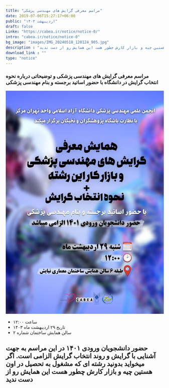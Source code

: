 ```yaml
---
title: "مراسم معرفی گرایش های مهندسی پزشکی"
date: 2019-07-06T15:27:17+06:00
public: "اردیبهشت ۱۴۰۳"
draft: false
Linke: "https://cabea.ir/notice/notice-0/"
intro: "cabea.ir/notice/notice-0"
bg_image: "images/IMG_20240518_120124_905.jpg"
description : "گر میخواید بدونید رشته ای که مشغول به تحصیل در اون هستین چیه و بازار کارش چطور هست این همایش رو از دست ندید"
download_link : ""
type: "notice"
---
```


### مراسم معرفی گرایش های مهندسی پزشکی و توضیحاتی درباره نحوه انتخاب گرایش در دانشگاه با حضور اساتید برجسته و بنام مهندسی پزشکی



<img class="img-fluid" src="https://raw.githubusercontent.com/Mehranalam/Medical-Engineering-Association/main/static/images/IMG_20240518_120124_905.jpg"/>


-  ساعت ۱۲:۰۰ 
- تاریخ ۲۹ اردیبهشت ماه ۱۴۰۳
- سالن همایش ساختمان شماره ۲

حضور دانشجویان ورودی ۱۴۰۱ در این مراسم به جهت آشنایی با گرایش و روند انتخاب گرایش الزامی است.
اگر میخواید بدونید رشته ای که مشغول به تحصیل در اون هستین چیه و بازار کارش چطور هست این همایش رو از دست ندید
----------------
